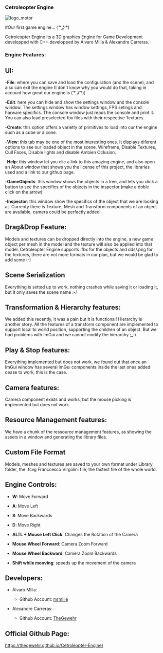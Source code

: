 ### Cetroleopter Engine

![logo_motor](https://user-images.githubusercontent.com/73583005/199374861-d922d9cb-46e2-48f1-bbcb-1b8dc3789e2c.png)

 #Our first game engine... ( ͡° ͜ʖ ͡°)

Cetroleopter Engine its a 3D graphics Engine for Game Development developped with C++ developped by Álvaro Milla & Alexandre Carreras.

### Engine Features:

## UI:

-**File**: where you can save and load the configuration (and the scene), and also can exit the engine (I don't know why you would do that, taking in account how great our engine is 
( ͡° ͜ʖ ͡°))

-**Edit**: here you can hide and show the settings window and the console window. The settings window has window settings, FPS setings and harware specifics. The console window just reads the console and print it. You can also load preselected fbx files with their respective Textures.

-**Create**: this option offers a varietty of primitives to load into our the engine such as a cube or a cone.

-**View**: this tab may be one of the most interesting ones. It displays diferent options to see our loaded object in the scene. Wireframe, Disable Textures, Cull Faces, Disable lights and disable Ambien Oclusion. 

-**Help**: this window let you clic a link to this amazing engine, and also open an About window that shows you the license of this project, the libraries used and a link to our github page.

-**GameObjects**: this window shows the objects in a tree, and lets you click a button to see the specifics of the objects in the inspector.(make a doble click on the arrow)

-**Inspector**: this window show the specifics of the object that we are looking at. Currenty there is Texture, Mesh and Transform components of an object are available, camera could be perfectly added

## Drag&Drop Feature:

Models and textures can be dropped directly into the engine, a new game object per mesh in the model and the texture will also be applied into that model. Cetroleopter Engine supports .fbx for the objects and dds/.png for the textures, there are not more formats in our plan, but we would be glad to add some :-)

## Scene Serialization

Everything is setted up to work, nothing crashes  while saving it or loading it, but it only saves the scene name :-/
## Transformation & Hierarchy features:

We added this recently, it was a pain but it is functional! 
Hierarchy is another story. All the features of a transform component are implemented to support local to world position, supporting the children of an object. But we had problems with ImGui and we cannot modify the hierarchy ;_-(

## Play & Stop features:

Everything implemented but does not work, we found out that once an ImGui window has several ImGui components inside the last ones added cease to work, this is the case.

## Camera features:

Camera component exists and works, but the mouse picking is implemented but does not work.

## Resource Management features:

We have a chunk of the ressource management features, as showing the assets in a window and generating the library files.

## Custom File Format

Models, meshes and textures are saved to your own format under Library folder, the .fcvg Franccesco Virgolini file, the fastest file of the whole world.
## Engine Controls:

- **W**: Move Forward

- **A**: Move Left

- **S**: Move Backwards

- **D**: Move Right

- **ALTL + Mouse Left Click**: Changes the Rotation of the Camera

- **Mouse Wheel Forward**: Camera Zoom Forward

- **Mouse Wheel Backward**: Camera Zoom Backwards

- **Shift while mooving**: speeds up the movement of the camera

## Developers:

- Álvaro Milla:
  - Github Account: [mrmille](https://github.com/mrmile)

- Alexandre Carreras:
  - Github Account: [TheGewehr](https://github.com/TheGewehr)
  
## Official Github Page:

https://thegewehr.github.io/Cetroleopter-Engine/
